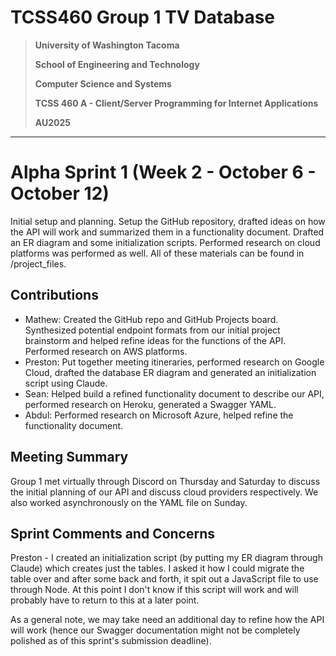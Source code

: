 # TCSS460 Group 1 TV Database

> **University of Washington Tacoma**
>
> **School of Engineering and Technology**
>
> **Computer Science and Systems**
>
> **TCSS 460 A - Client/Server Programming for Internet Applications**
>
> **AU2025**
>

---

# Alpha Sprint 1 (Week 2 - October 6 - October 12)

Initial setup and planning. Setup the GitHub repository, drafted
ideas on how the API will work and summarized them in a functionality
document. Drafted an ER diagram and some initialization scripts. Performed research on cloud platforms was performed as well. All of these materials can
be found in /project_files.

## Contributions
* Mathew: Created the GitHub repo and GitHub Projects board.
Synthesized potential endpoint formats from our initial
project brainstorm and helped refine ideas for the functions of
the API. Performed research on AWS platforms.
* Preston: Put together meeting itineraries, performed research
on Google Cloud, drafted the database ER diagram and generated
an initialization script using Claude.
* Sean: Helped build a refined functionality document to describe
our API, performed research on Heroku, generated a Swagger YAML.
* Abdul: Performed research on Microsoft Azure, helped refine
the functionality document.

## Meeting Summary
Group 1 met virtually through Discord on Thursday and Saturday to discuss the
initial planning of our API and discuss cloud providers respectively. We also
worked asynchronously on the YAML file on Sunday.

## Sprint Comments and Concerns
Preston - I created an initialization script (by putting my ER diagram
through Claude) which creates just the tables. I asked it how I could
migrate the table over and after some back and forth, it spit out a JavaScript
file to use through Node. At this point I don't know if this script will work
and will probably have to return to this at a later point.

As a general note, we may take need an additional day to refine how the API will
work (hence our Swagger documentation might not be completely polished as
of this sprint's submission deadline).
